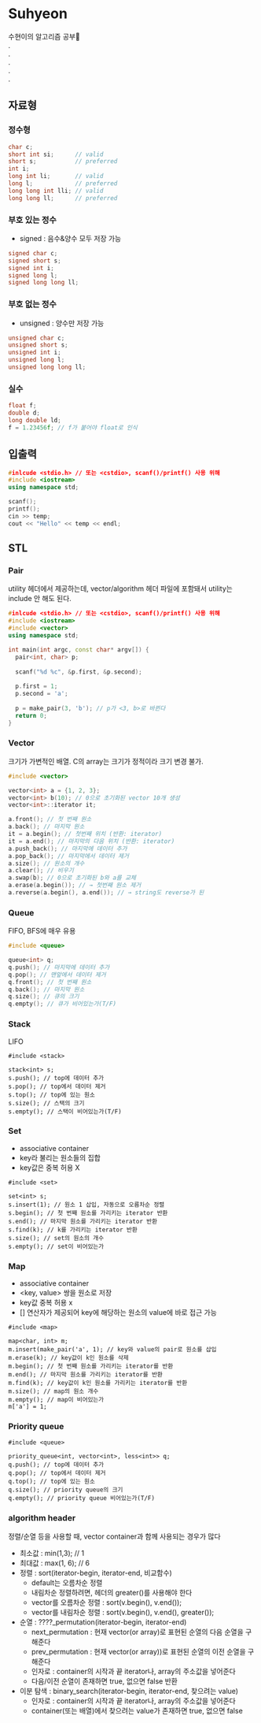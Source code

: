 # Suhyeon
수현이의 알고리즘 공부💚   
.   
.   
.   
.   
.   

## 자료형

### 정수형
```C++
char c;
short int si;      // valid
short s;           // preferred
int i;
long int li;       // valid
long l;            // preferred
long long int lli; // valid
long long ll;      // preferred
```

### 부호 있는 정수
- signed : 음수&양수 모두 저장 가능
```C++
signed char c;
signed short s;
signed int i;
signed long l;
signed long long ll;
```

### 부호 없는 정수
- unsigned : 양수만 저장 가능
```C++
unsigned char c;
unsigned short s;
unsigned int i;
unsigned long l;
unsigned long long ll;
```

### 실수
```C++
float f;
double d;
long double ld;
f = 1.23456f; // f가 붙어야 float로 인식
```

## 입출력
```C++
#inlcude <stdio.h> // 또는 <cstdio>, scanf()/printf() 사용 위해
#include <iostream>
using namespace std;

scanf();
printf();
cin >> temp;
cout << "Hello" << temp << endl;
```

## STL

### Pair
utility 헤더에서 제공하는데, vector/algorithm 헤더 파일에 포함돼서 utility는 include 안 해도 된다.

```C++
#inlcude <stdio.h> // 또는 <cstdio>, scanf()/printf() 사용 위해
#include <iostream>
#include <vector>
using namespace std;

int main(int argc, const char* argv[]) {
  pair<int, char> p;
  
  scanf("%d %c", &p.first, &p.second);
  
  p.first = 1;
  p.second = 'a';
  
  p = make_pair(3, 'b'); // p가 <3, b>로 바뀐다
  return 0;
}
```

### Vector
크기가 가변적인 배열.
C의 array는 크기가 정적이라 크기 변경 불가.

```C++
#include <vector>

vector<int> a = {1, 2, 3};
vector<int> b(10); // 0으로 초기화된 vector 10개 생성
vector<int>::iterator it;

a.front(); // 첫 번째 원소
a.back(); // 마지막 원소
it = a.begin(); // 첫번째 위치 (반환: iterator)
it = a.end(); // 마지막의 다음 위치 (반환: iterator)
a.push_back(); // 마지막에 데이터 추가
a.pop_back(); // 마지막에서 데이터 제거
a.size(); // 원소의 개수
a.clear(); // 비우기
a.swap(b); // 0으로 초기화된 b와 a를 교체
a.erase(a.begin()); // → 첫번째 원소 제거
a.reverse(a.begin(), a.end()); // → string도 reverse가 된
```

### Queue
FIFO, BFS에 매우 유용

```C++
#include <queue>

queue<int> q;
q.push(); // 마지막에 데이터 추가
q.pop(); // 맨앞에서 데이터 제거
q.front(); // 첫 번째 원소
q.back(); // 마지막 원소
q.size(); // 큐의 크기
q.empty(); // 큐가 비어있는가(T/F)
```

### Stack
LIFO

```C+
#include <stack>

stack<int> s;
s.push(); // top에 데이터 추가
s.pop(); // top에서 데이터 제거
s.top(); // top에 있는 원소
s.size(); // 스택의 크기
s.empty(); // 스택이 비어있는가(T/F)
```

### Set
- associative container
- key라 불리는 원소들의 집합
- key값은 중복 허용 X

```C+
#include <set>

set<int> s;
s.insert(1); // 원소 1 삽입, 자동으로 오름차순 정렬
s.begin(); // 첫 번째 원소를 가리키는 iterator 반환
s.end(); // 마지막 원소를 가리키는 iterator 반환
s.find(k); // k를 가리키는 iterator 반환
s.size(); // set의 원소의 개수
s.empty(); // set이 비어있는가
```

### Map
- associative container
- <key, value> 쌍을 원소로 저장
- key값 중복 허용 x
- [] 연산자가 제공되어 key에 해당하는 원소의 value에 바로 접근 가능

```C+
#include <map>

map<char, int> m;
m.insert(make_pair('a', 1); // key와 value의 pair로 원소를 삽입
m.erase(k); // key값이 k인 원소를 삭제
m.begin(); // 첫 번째 원소를 가리키는 iterator를 반환
m.end(); // 마지막 원소를 가리키는 iterator를 반환
m.find(k); // key값이 k인 원소를 가리키는 iterator를 반환
m.size(); // map의 원소 개수
m.empty(); // map이 비어있는가
m['a'] = 1;
```

### Priority queue
```C+
#include <queue>

priority_queue<int, vector<int>, less<int>> q;
q.push(); // top에 데이터 추가
q.pop(); // top에서 데이터 제거
q.top(); // top에 있는 원소
q.size(); // priority queue의 크기
q.empty(); // priority queue 비어있는가(T/F)
```

### algorithm header
정렬/순열 등을 사용할 때, vector container과 함께 사용되는 경우가 많다
- 최소값 : min(1,3); // 1
- 최대값 : max(1, 6); // 6
- 정렬 : sort(iterator-begin, iterator-end, 비교함수)
  - default는 오름차순 정렬
  - 내림차순 정렬하려면, <functional> 헤더의 greater<int>()를 사용해야 한다
  - vector를 오름차순 정렬 : sort(v.begin(), v.end());
  - vector를 내림차순 정렬 : sort(v.begin(), v.end(), greater<int>());
- 순열 : ????_permutation(iterator-begin, iterator-end)
  - next_permutation : 현재 vector(or array)로 표현된 순열의 다음 순열을 구해준다
  - prev_permutation : 현재 vector(or array))로 표현된 순열의 이전 순열을 구해준다
  - 인자로 : container의 시작과 끝 iterator나, array의 주소값을 넣어준다
  - 다음/이전 순열이 존재하면 true, 없으면 false 반환
- 이분 탐색 : binary_search(iterator-begin, iterator-end, 찾으려는 value)
    - 인자로 : container의 시작과 끝 iterator나, array의 주소값을 넣어준다
    - container(또는 배열)에서 찾으려는 value가 존재하면 true, 없으면 false
